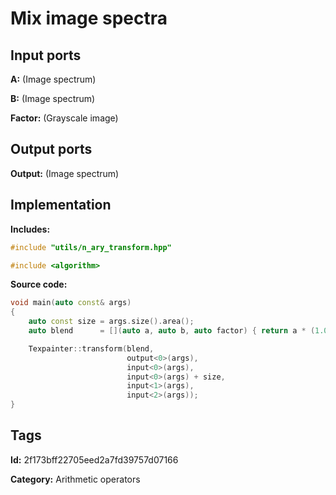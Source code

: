 # Mix image spectra

## Input ports

__A:__ (Image spectrum)

__B:__ (Image spectrum)

__Factor:__ (Grayscale image)

## Output ports

__Output:__ (Image spectrum)

## Implementation

__Includes:__

```c++
#include "utils/n_ary_transform.hpp"

#include <algorithm>
```

__Source code:__

```c++
void main(auto const& args)
{
	auto const size = args.size().area();
	auto blend      = [](auto a, auto b, auto factor) { return a * (1.0f - factor) + b * factor; };

	Texpainter::transform(blend,
	                      output<0>(args),
	                      input<0>(args),
	                      input<0>(args) + size,
	                      input<1>(args),
	                      input<2>(args));
}
```

## Tags

__Id:__ 2f173bff22705eed2a7fd39757d07166

__Category:__ Arithmetic operators